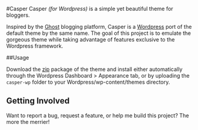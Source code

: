 #Casper
Casper *(for Wordpress)* is a simple yet beautiful theme for bloggers.

Inspired by the [Ghost](http://ghost.org) blogging platform, Casper is a [Wordpress](http://wordpress.org) port of the default theme by the same name. The goal of this project is to emulate the gorgeous theme while taking advantage of features exclusive to the Wordpress framework.

##Usage

Download the [zip](https://github.com/lacymorrow/casper-wp/archive/master.zip) package of the theme and install either automatically through the Wordpress Dashboard > Appearance tab, or by uploading the `casper-wp` folder to your Wordpress/wp-content/themes directory.

## Getting Involved

Want to report a bug, request a feature, or help me build this project? The more the merrier!